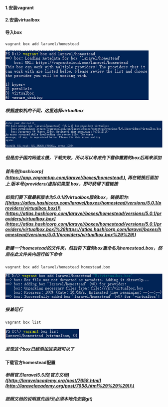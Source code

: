 #### 1.安装vagrant

#### 2.安装virtualbox

#### 导入box

`vagrant box add laravel/homestead`

![](/assets/20180118225040.png)

##### 根据虚拟机的不同，这里选择virtualbox

![](/assets/20180118225750.png)

##### 但是由于国内网速太慢，下载失败，所以可以考虑先下载你需要的box后再来添加

##### 首先在\[hashicorp\]\([https://app.vagrantup.com/laravel/boxes/homestead\)](https://app.vagrantup.com/laravel/boxes/homestead%29,再在链接后面加上), 再在链接后面加上 **版本号/providers/虚拟机类型.box**，即可获得下载链接

##### 如我们要下载最新版本为5.0.1的virtualbox版的box，链接即为:\[[https://atlas.hashicorp.com/laravel/boxes/homestead/versions/5.0.1/providers/virtualbox.box\]\(https://atlas.hashicorp.com/laravel/boxes/homestead/versions/5.0.1/providers/virtualbox.box](https://atlas.hashicorp.com/laravel/boxes/homestead/versions/5.0.1/providers/virtualbox.box]%28https://atlas.hashicorp.com/laravel/boxes/homestead/versions/5.0.1/providers/virtualbox.box%29%29\)

##### 新建一个homestead的文件夹，然后将下载的box重命名为homestead.box，然后在此文件夹内运行如下命令

```
vagrant box add laravel/homestead homestead.box
```

![](/assets/20180118225904.png)

##### 接着运行

```
vagrant box list
```

![](/assets/20180118230038.png)

##### 发现这个box已经添加进来就可以了

#### 下载官方homestead配置

##### 参照官方laravel5.5的\[官方文档\]\([http://laravelacademy.org/post/7658.html](http://laravelacademy.org/post/7658.html%29%29%29\)\)

##### 按照文档的说明首先运行\(必须本地先安装git\)



